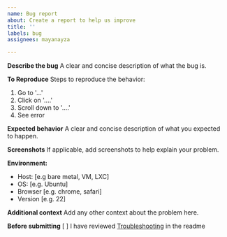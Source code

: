 ```yaml
---
name: Bug report
about: Create a report to help us improve
title: ''
labels: bug
assignees: mayanayza

---
```


**Describe the bug**
A clear and concise description of what the bug is.

**To Reproduce**
Steps to reproduce the behavior:
1. Go to '...'
2. Click on '....'
3. Scroll down to '....'
4. See error

**Expected behavior**
A clear and concise description of what you expected to happen.

**Screenshots**
If applicable, add screenshots to help explain your problem.

**Environment:**
-  Host: [e.g bare metal, VM, LXC]
 - OS: [e.g. Ubuntu]
 - Browser [e.g. chrome, safari]
 - Version [e.g. 22]

**Additional context**
Add any other context about the problem here.

**Before submitting**
[ ] I have reviewed [Troubleshooting](https://github.com/mayanayza/netvisor#troubleshooting) in the readme
